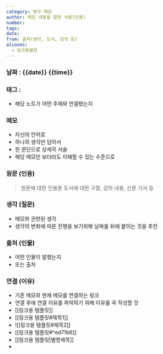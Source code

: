 ```yaml
---
category: 영구 메모
author: 메모 내용을 말한 사람(인용)
number: 
tags: 
date: 
from: 출처(생각, 도서, 강의 등)
aliases:
  - 링크용별칭
---
```

### 날짜 : {{date}} {{time}}
### 태그 : 
- 해당 노트가 어떤 주제와 연결됐는지
### 메모 
- 자신의 언어로
- 하나의 생각만 담아서
- 한 문단으로 상세히 서술
- 해당 메모만 보더라도 이해할 수 있는 수준으로

### 원문 (인용) 
>원문에 대한 인용문
>도서에 대한 구절, 강의 내용, 신문 기사 등

### 생각 (질문) 
- 메모와 관련된 생각
- 생각의 변화에 따른 진행을 보기위해 날짜를 뒤에 붙이는 것을 추천

### 출처 (인물) 
- 어떤 인물이 말했는지 
- 또는 출처

### 연결 (이유)
- 기존 메모와 현재 메모를 연결하는 링크
- 연결 후에 연결 이유를 파악하기 위해 이유를 꼭 작성할 것
- [[링크용 템플릿]]
- [[링크용 템플릿#제목1]]
- ![[링크용 템플릿#제목2]]
- [[링크용 템플릿#^ed71b6]]
- [[링크용 템플릿|별명제목]]
- 